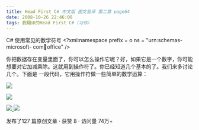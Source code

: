 ```yaml
---
title: Head First C# 中文版 图文皆译 第二章 page64
date: 2008-10-26 22:46:00
tags: 我翻译的Head First C#（习作）
---
```

C#  使用常见的数学符号  <?xml:namespace prefix = o ns = "urn:schemas-microsoft-
com:office:office" />

你把数据存在变量里面了，你可以怎么操作它呢？好，如果它是一个数字，你可能想要对它加减乘除。这就用到操作符了。你已经知道几个基本的了。我们来多讨论几个。下面是
一段代码，它用操作符做一些简单的数学运算：

![](https://p-blog.csdn.net/images/p_blog_csdn_net/cuipengfei1/EntryImages/20081026/%E6%88%AA%E5%9B%BE00633606579877925000.jpg)

![](https://p-blog.csdn.net/images/p_blog_csdn_net/cuipengfei1/EntryImages/20081026/%E6%88%AA%E5%9B%BE01633606579879018750.jpg)



[ ![](https://profile.csdnimg.cn/5/2/5/3_cuipengfei1)
![](https://g.csdnimg.cn/static/user-reg-year/1x/11.png)
](https://blog.csdn.net/cuipengfei1)



发布了127 篇原创文章  ·  获赞 8  ·  访问量 74万+

